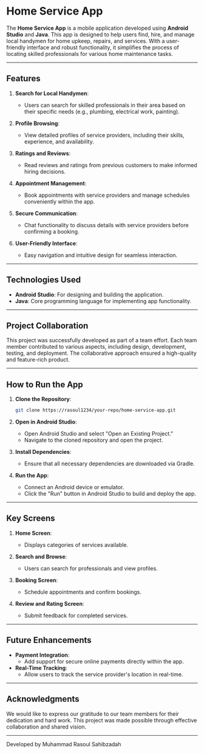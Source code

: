 # Home Service App

The **Home Service App** is a mobile application developed using **Android Studio** and **Java**. This app is designed to help users find, hire, and manage local handymen for home upkeep, repairs, and services. With a user-friendly interface and robust functionality, it simplifies the process of locating skilled professionals for various home maintenance tasks.

---

## Features

1. **Search for Local Handymen**:
   - Users can search for skilled professionals in their area based on their specific needs (e.g., plumbing, electrical work, painting).

2. **Profile Browsing**:
   - View detailed profiles of service providers, including their skills, experience, and availability.

3. **Ratings and Reviews**:
   - Read reviews and ratings from previous customers to make informed hiring decisions.

4. **Appointment Management**:
   - Book appointments with service providers and manage schedules conveniently within the app.

5. **Secure Communication**:
   - Chat functionality to discuss details with service providers before confirming a booking.

6. **User-Friendly Interface**:
   - Easy navigation and intuitive design for seamless interaction.

---

## Technologies Used

- **Android Studio**: For designing and building the application.
- **Java**: Core programming language for implementing app functionality.

---

## Project Collaboration

This project was successfully developed as part of a team effort. Each team member contributed to various aspects, including design, development, testing, and deployment. The collaborative approach ensured a high-quality and feature-rich product.

---

## How to Run the App

1. **Clone the Repository**:
   ```bash
   git clone https://rasoul1234/your-repo/home-service-app.git
   ```

2. **Open in Android Studio**:
   - Open Android Studio and select "Open an Existing Project."
   - Navigate to the cloned repository and open the project.

3. **Install Dependencies**:
   - Ensure that all necessary dependencies are downloaded via Gradle.

4. **Run the App**:
   - Connect an Android device or emulator.
   - Click the "Run" button in Android Studio to build and deploy the app.

---

## Key Screens

1. **Home Screen**:
   - Displays categories of services available.

2. **Search and Browse**:
   - Users can search for professionals and view profiles.

3. **Booking Screen**:
   - Schedule appointments and confirm bookings.

4. **Review and Rating Screen**:
   - Submit feedback for completed services.

---

## Future Enhancements

- **Payment Integration**:
  - Add support for secure online payments directly within the app.
- **Real-Time Tracking**:
  - Allow users to track the service provider's location in real-time.
---

## Acknowledgments

We would like to express our gratitude to our team members for their dedication and hard work. This project was made possible through effective collaboration and shared vision.

---
Developed by Muhammad Rasoul Sahibzadah

